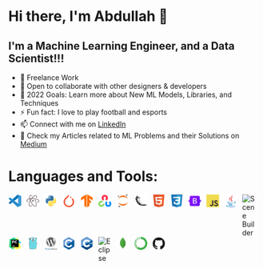 # Hi there, I'm Abdullah 👋 

## I'm a Machine Learning Engineer, and a Data Scientist!!!

- 🌱 Freelance Work 
- 👯 Open to collaborate with other designers & developers
- 🥅 2022 Goals: Learn more about New ML Models, Libraries, and Techniques
- ⚡ Fun fact: I love to play football and esports
- 📫 Connect with me on <a href="https://www.linkedin.com/in/abdullah-2a7891194/">LinkedIn</a>
- 🔭 Check my Articles related to ML Problems and their Solutions on <a href="https://medium.com/@abdullahajaz51">Medium</a>

# Languages and Tools:
<img align="left" alt="Visual Studio Code" width="26px" src="https://raw.githubusercontent.com/devicons/devicon/1119b9f84c0290e0f0b38982099a2bd027a48bf1/icons/vscode/vscode-original.svg" style="padding-right:10px;" style="padding-right:10px;" />
<img align="left" alt="Atom" width="26px" src="https://raw.githubusercontent.com/devicons/devicon/1119b9f84c0290e0f0b38982099a2bd027a48bf1/icons/atom/atom-original.svg" style="padding-right:10px;" />
<img align="left" alt="Python" width="26px" src="https://raw.githubusercontent.com/devicons/devicon/1119b9f84c0290e0f0b38982099a2bd027a48bf1/icons/python/python-original.svg" style="padding-right:10px;" style="padding-right:10px;" />
<img align="left" alt="PyTorch" width="26px" src="https://raw.githubusercontent.com/devicons/devicon/1119b9f84c0290e0f0b38982099a2bd027a48bf1/icons/pytorch/pytorch-original.svg" style="padding-right:10px;" style="padding-right:10px;" />
<img align="left" alt="TensorFlow" width="26px" src="https://raw.githubusercontent.com/devicons/devicon/1119b9f84c0290e0f0b38982099a2bd027a48bf1/icons/tensorflow/tensorflow-original.svg" style="padding-right:10px;" style="padding-right:10px;" />
<img align="left" alt="OpenCV" width="26px" src="https://raw.githubusercontent.com/devicons/devicon/1119b9f84c0290e0f0b38982099a2bd027a48bf1/icons/opencv/opencv-original.svg" style="padding-right:10px;" />
<img align="left" alt="Jupyter" width="26px" src="https://raw.githubusercontent.com/devicons/devicon/1119b9f84c0290e0f0b38982099a2bd027a48bf1/icons/jupyter/jupyter-original.svg" style="padding-right:10px;" style="padding-right:10px;" />
<img align="left" alt="Flask" width="26px" src="https://raw.githubusercontent.com/devicons/devicon/1119b9f84c0290e0f0b38982099a2bd027a48bf1/icons/flask/flask-original.svg" style="padding-right:10px;" style="padding-right:10px;" />
<img align="left" alt="HTML5" width="26px" src="https://raw.githubusercontent.com/devicons/devicon/1119b9f84c0290e0f0b38982099a2bd027a48bf1/icons/html5/html5-original.svg" style="padding-right:10px;" style="padding-right:10px;" />
<img align="left" alt="CSS" width="26px" src="https://raw.githubusercontent.com/devicons/devicon/1119b9f84c0290e0f0b38982099a2bd027a48bf1/icons/css3/css3-original.svg" style="padding-right:10px;" style="padding-right:10px;" />
<img align="left" alt="Bootstrap" width="26px" src="https://raw.githubusercontent.com/devicons/devicon/1119b9f84c0290e0f0b38982099a2bd027a48bf1/icons/bootstrap/bootstrap-original.svg" style="padding-right:10px;" />
<img align="left" alt="JavaScript" width="26px" src="https://raw.githubusercontent.com/devicons/devicon/1119b9f84c0290e0f0b38982099a2bd027a48bf1/icons/javascript/javascript-original.svg" style="padding-right:10px;" />
<img align="left" alt="Java" width="26px" src="https://raw.githubusercontent.com/devicons/devicon/1119b9f84c0290e0f0b38982099a2bd027a48bf1/icons/java/java-original.svg" style="padding-right:10px;" />
<img align="left" alt="Scene Builder" width="26px" src="https://i2.wp.com/gluonhq.com/wp-content/uploads/2015/02/SceneBuilderLogo.png?fit=781%2C781&ssl=1" style="padding-right:10px;" />
<img align="left" alt="PyCharm" width="26px" src="https://raw.githubusercontent.com/devicons/devicon/1119b9f84c0290e0f0b38982099a2bd027a48bf1/icons/pycharm/pycharm-original.svg" style="padding-right:10px;" />
<img align="left" alt="Go" width="26px" src="https://raw.githubusercontent.com/devicons/devicon/1119b9f84c0290e0f0b38982099a2bd027a48bf1/icons/go/go-original.svg" style="padding-right:10px;" />
<img align="left" alt="WordPress" width="26px" src="https://raw.githubusercontent.com/devicons/devicon/1119b9f84c0290e0f0b38982099a2bd027a48bf1/icons/wordpress/wordpress-original.svg" style="padding-right:10px;" />
<img align="left" alt="C" width="26px" src="https://raw.githubusercontent.com/devicons/devicon/1119b9f84c0290e0f0b38982099a2bd027a48bf1/icons/c/c-original.svg" style="padding-right:10px;" />
<br/>
<img align="left" alt="" width="26px" src="" style="padding-right:10px;" />
<img align="left" alt="C++" width="26px" src="https://raw.githubusercontent.com/devicons/devicon/1119b9f84c0290e0f0b38982099a2bd027a48bf1/icons/cplusplus/cplusplus-original.svg" style="padding-right:10px;" />
<img align="left" alt="Eclipse" width="26px" src="https://www.pngfind.com/pngs/m/12-122645_eclipse1024-eclipse-ide-icon-png-transparent-png.png" style="padding-right:10px;" />
<img align="left" alt="MongoDB" width="26px" src="https://raw.githubusercontent.com/devicons/devicon/1119b9f84c0290e0f0b38982099a2bd027a48bf1/icons/mongodb/mongodb-original.svg" style="padding-right:10px;" />
<img align="left" alt="Anaconda" width="26px" src="https://raw.githubusercontent.com/devicons/devicon/1119b9f84c0290e0f0b38982099a2bd027a48bf1/icons/anaconda/anaconda-original.svg" style="padding-right:10px;" />
<img align="left" alt="Github" width="26px" src="https://raw.githubusercontent.com/devicons/devicon/1119b9f84c0290e0f0b38982099a2bd027a48bf1/icons/github/github-original.svg" style="padding-right:10px;" />


<!--
**Abdullah476/Abdullah476** is a ✨ _special_ ✨ repository because its `README.md` (this file) appears on your GitHub profile.

Here are some ideas to get you started:

- 🔭 I’m currently working on ...
- 🌱 I’m currently learning ...
- 👯 I’m looking to collaborate on ...
- 🤔 I’m looking for help with ...
- 💬 Ask me about ...
- 📫 How to reach me: ...
- 😄 Pronouns: ...
- ⚡ Fun fact: ...

<img align="left" alt="" width="26px" src="" style="padding-right:10px;" />

-->
